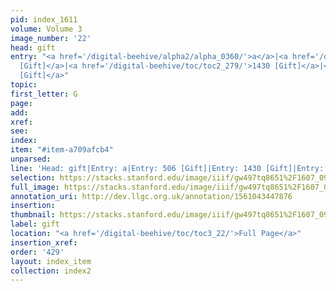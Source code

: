 ```yaml
---
pid: index_1611
volume: Volume 3
image_number: '22'
head: gift
entry: "<a href='/digital-beehive/alpha2/alpha_0360/'>a</a>|<a href='/digital-beehive/toc/toc2_121/'>506
  [Gift]</a>|<a href='/digital-beehive/toc/toc2_279/'>1430 [Gift]</a>|<a href='/digital-beehive/toc/toc2_387/'>2217
  [Gift]</a>"
topic: 
first_letter: G
page: 
add: 
xref: 
see: 
index: 
item: "#item-a709afcb4"
unparsed: 
line: 'Head: gift|Entry: a|Entry: 506 [Gift]|Entry: 1430 [Gift]|Entry: 2217 [Gift]|#item-a709afcb4'
selection: https://stacks.stanford.edu/image/iiif/gw497tq8651%2F1607_0965/419,2033,669,131/full/0/default.jpg
full_image: https://stacks.stanford.edu/image/iiif/gw497tq8651%2F1607_0965/full/full/0/default.jpg
annotation_uri: http://dev.llgc.org.uk/annotation/1561043447876
insertion: 
thumbnail: https://stacks.stanford.edu/image/iiif/gw497tq8651%2F1607_0965/419,2033,669,131/150,/0/default.jpg
label: gift
location: "<a href='/digital-beehive/toc/toc3_22/'>Full Page</a>"
insertion_xref: 
order: '429'
layout: index_item
collection: index2
---
```

